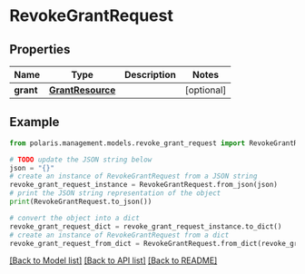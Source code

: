 <!--

 Licensed to the Apache Software Foundation (ASF) under one
 or more contributor license agreements.  See the NOTICE file
 distributed with this work for additional information
 regarding copyright ownership.  The ASF licenses this file
 to you under the Apache License, Version 2.0 (the
 "License"); you may not use this file except in compliance
 with the License.  You may obtain a copy of the License at

   http://www.apache.org/licenses/LICENSE-2.0

 Unless required by applicable law or agreed to in writing,
 software distributed under the License is distributed on an
 "AS IS" BASIS, WITHOUT WARRANTIES OR CONDITIONS OF ANY
 KIND, either express or implied.  See the License for the
 specific language governing permissions and limitations
 under the License.

-->
# RevokeGrantRequest

## Properties

Name | Type | Description | Notes
------------ | ------------- | ------------- | -------------
**grant** | [**GrantResource**](GrantResource.md) |  | [optional] 

## Example

```python
from polaris.management.models.revoke_grant_request import RevokeGrantRequest

# TODO update the JSON string below
json = "{}"
# create an instance of RevokeGrantRequest from a JSON string
revoke_grant_request_instance = RevokeGrantRequest.from_json(json)
# print the JSON string representation of the object
print(RevokeGrantRequest.to_json())

# convert the object into a dict
revoke_grant_request_dict = revoke_grant_request_instance.to_dict()
# create an instance of RevokeGrantRequest from a dict
revoke_grant_request_from_dict = RevokeGrantRequest.from_dict(revoke_grant_request_dict)
```
[[Back to Model list]](../README.md#documentation-for-models) [[Back to API list]](../README.md#documentation-for-api-endpoints) [[Back to README]](../README.md)


